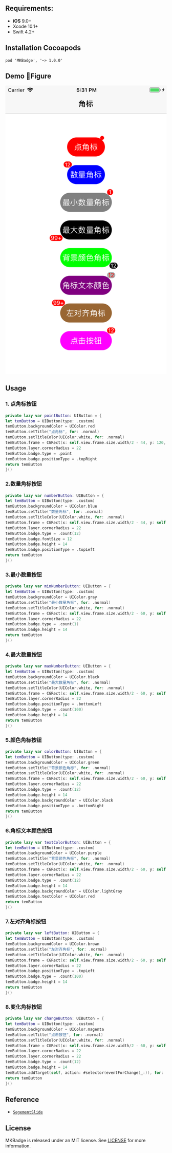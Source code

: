 ## Requirements:
- **iOS** 9.0+
- Xcode 10.1+
- Swift 4.2+

## Installation Cocoapods
<pre><code class="ruby language-ruby">pod 'MKBadge', '~> 1.0.0'</code></pre>

## Demo Figure
<p align="center">
<img src="https://github.com/LiuSky/MKBadge/blob/master/1.png?raw=true" title="演示图">
</p>

## Usage
### 1. 点角标按钮
```swift 
private lazy var pointButton: UIButton = {
let temButton = UIButton(type: .custom)
temButton.backgroundColor = UIColor.red
temButton.setTitle("点角标", for: .normal)
temButton.setTitleColor(UIColor.white, for: .normal)
temButton.frame = CGRect(x: self.view.frame.size.width/2 - 44, y: 120, width: 88, height: 44)
temButton.layer.cornerRadius = 22
temButton.badge.type = .point
temButton.badge.positionType = .topRight
return temButton
}()
```

### 2.数量角标按钮
```swift
private lazy var numberButton: UIButton = {
let temButton = UIButton(type: .custom)
temButton.backgroundColor = UIColor.blue
temButton.setTitle("数量角标", for: .normal)
temButton.setTitleColor(UIColor.white, for: .normal)
temButton.frame = CGRect(x: self.view.frame.size.width/2 - 44, y: self.pointButton.frame.origin.y + 44 + 20, width: 88, height: 44)
temButton.layer.cornerRadius = 22
temButton.badge.type = .count(12)
temButton.badge.fontSize = 12
temButton.badge.height = 14
temButton.badge.positionType = .topLeft
return temButton
}()
```

### 3.最小数量按钮
```swift
private lazy var minNumberButton: UIButton = {
let temButton = UIButton(type: .custom)
temButton.backgroundColor = UIColor.gray
temButton.setTitle("最小数量角标", for: .normal)
temButton.setTitleColor(UIColor.white, for: .normal)
temButton.frame = CGRect(x: self.view.frame.size.width/2 - 60, y: self.numberButton.frame.origin.y + 44 + 20, width: 120, height: 44)
temButton.layer.cornerRadius = 22
temButton.badge.type = .count(1)
temButton.badge.height = 14
return temButton
}()
```
### 4.最大数量按钮
```swift
private lazy var maxNumberButton: UIButton = {
let temButton = UIButton(type: .custom)
temButton.backgroundColor = UIColor.black
temButton.setTitle("最大数量角标", for: .normal)
temButton.setTitleColor(UIColor.white, for: .normal)
temButton.frame = CGRect(x: self.view.frame.size.width/2 - 60, y: self.minNumberButton.frame.origin.y + 44 + 20, width: 120, height: 44)
temButton.layer.cornerRadius = 22
temButton.badge.positionType = .bottomLeft
temButton.badge.type = .count(100)
temButton.badge.height = 14
return temButton
}()
``` 

### 5.颜色角标按钮  
```swift
private lazy var colorButton: UIButton = {
let temButton = UIButton(type: .custom)
temButton.backgroundColor = UIColor.green
temButton.setTitle("背景颜色角标", for: .normal)
temButton.setTitleColor(UIColor.white, for: .normal)
temButton.frame = CGRect(x: self.view.frame.size.width/2 - 60, y: self.maxNumberButton.frame.origin.y + 44 + 20, width: 120, height: 44)
temButton.layer.cornerRadius = 22
temButton.badge.type = .count(12)
temButton.badge.height = 14
temButton.badge.backgroundColor = UIColor.black
temButton.badge.positionType = .bottomRight
return temButton
}()
``` 

### 6.角标文本颜色按钮
```swift
private lazy var textColorButton: UIButton = {
let temButton = UIButton(type: .custom)
temButton.backgroundColor = UIColor.purple
temButton.setTitle("背景颜色角标", for: .normal)
temButton.setTitleColor(UIColor.white, for: .normal)
temButton.frame = CGRect(x: self.view.frame.size.width/2 - 60, y: self.colorButton.frame.origin.y + 44 + 20, width: 120, height: 44)
temButton.layer.cornerRadius = 22
temButton.badge.type = .count(12)
temButton.badge.height = 14
temButton.badge.backgroundColor = UIColor.lightGray
temButton.badge.textColor = UIColor.red
return temButton
}()
```

### 7.左对齐角标按钮
```swift
private lazy var leftButton: UIButton = {
let temButton = UIButton(type: .custom)
temButton.backgroundColor = UIColor.brown
temButton.setTitle("左对齐角标", for: .normal)
temButton.setTitleColor(UIColor.white, for: .normal)
temButton.frame = CGRect(x: self.view.frame.size.width/2 - 60, y: self.textColorButton.frame.origin.y + 44 + 20, width: 120, height: 44)
temButton.layer.cornerRadius = 22
temButton.badge.positionType = .topLeft
temButton.badge.type = .count(100)
temButton.badge.height = 14
return temButton
}()
```

### 8.变化角标按钮
```swift
private lazy var changeButton: UIButton = {
let temButton = UIButton(type: .custom)
temButton.backgroundColor = UIColor.magenta
temButton.setTitle("点击按钮", for: .normal)
temButton.setTitleColor(UIColor.white, for: .normal)
temButton.frame = CGRect(x: self.view.frame.size.width/2 - 60, y: self.leftButton.frame.origin.y + 44 + 20, width: 120, height: 44)
temButton.layer.cornerRadius = 22
temButton.layer.cornerRadius = 22
temButton.badge.type = .count(12)
temButton.badge.height = 14
temButton.addTarget(self, action: #selector(eventForChange(_:)), for: .touchUpInside)
return temButton
}()
```

## Reference
<ul>
<li><a href="https://github.com/Jiar/SegementSlide/blob/master/Source/Segement/BadgeView.swift"><code>SegementSlide</code></a></li>
</ul>


## License
MKBadge is released under an MIT license. See [LICENSE](LICENSE) for more information.

